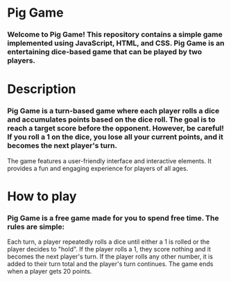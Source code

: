 
# Pig Game

### Welcome to Pig Game! This repository contains a simple game implemented using JavaScript, HTML, and CSS. Pig Game is an entertaining dice-based game that can be played by two players.

# Description

### Pig Game is a turn-based game where each player rolls a dice and accumulates points based on the dice roll. The goal is to reach a target score before the opponent. However, be careful! If you roll a 1 on the dice, you lose all your current points, and it becomes the next player's turn.

The game features a user-friendly interface and interactive elements. It provides a fun and engaging experience for players of all ages.

# How to play

### Pig Game is a free game made for you to spend free time. The rules are simple:

Each turn, a player repeatedly rolls a dice until either a 1 is rolled or the player decides to "hold".
If the player rolls a 1, they score nothing and it becomes the next player's turn. If the player rolls any other number, it is added to their turn total and the player's turn continues.
The game ends when a player gets 20 points.
